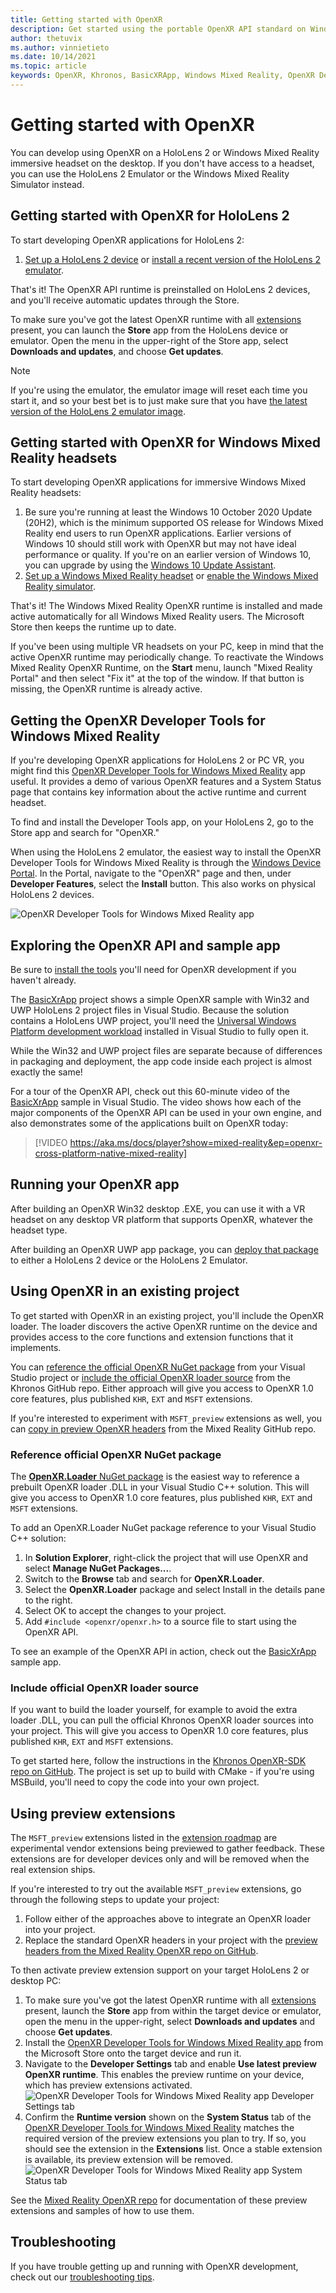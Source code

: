 ```yaml
---
title: Getting started with OpenXR
description: Get started using the portable OpenXR API standard on Windows Mixed Reality and HoloLens 2 headsets.
author: thetuvix
ms.author: vinnietieto
ms.date: 10/14/2021
ms.topic: article
keywords: OpenXR, Khronos, BasicXRApp, Windows Mixed Reality, OpenXR Developer Tools, DirectX, native, native app, custom engine, middleware, getting started, 101, preview extensions, OpenXR runtime version, system status
---
```


# Getting started with OpenXR

You can develop using OpenXR on a HoloLens 2 or Windows Mixed Reality immersive headset on the desktop.  If you don't have access to a headset, you can use the HoloLens 2 Emulator or the Windows Mixed Reality Simulator instead.

## Getting started with OpenXR for HoloLens 2

To start developing OpenXR applications for HoloLens 2:

1. [Set up a HoloLens 2 device](../../../../hololens/hololens2-start) or [install a recent version of the HoloLens 2 emulator](../advanced-concepts/using-the-hololens-emulator.md).


That's it! The OpenXR API runtime is preinstalled on HoloLens 2 devices, and you'll receive automatic updates through the Store.

To make sure you've got the latest OpenXR runtime with all [extensions](openxr.md#roadmap) present, you can launch the **Store** app from the HoloLens device or emulator.  Open the menu in the upper-right of the Store app, select **Downloads and updates**, and choose **Get updates**.  

> [!NOTE]
> If you're using the emulator, the emulator image will reset each time you start it, and so your best bet is to just make sure that you have [the latest version of the HoloLens 2 emulator image](../advanced-concepts/using-the-hololens-emulator.md).

## Getting started with OpenXR for Windows Mixed Reality headsets

To start developing OpenXR applications for immersive Windows Mixed Reality headsets:

1. Be sure you're running at least the Windows 10 October 2020 Update (20H2), which is the minimum supported OS release for Windows Mixed Reality end users to run OpenXR applications.  Earlier versions of Windows 10 should still work with OpenXR but may not have ideal performance or quality.  If you're on an earlier version of Windows 10, you can upgrade by using the <a href="https://www.microsoft.com/software-download/windows10" target="_blank">Windows 10 Update Assistant</a>.
2. [Set up a Windows Mixed Reality headset](../../../enthusiast-guide/set-up-windows-mixed-reality) or [enable the Windows Mixed Reality simulator](../advanced-concepts/using-the-windows-mixed-reality-simulator.md).

That's it!  The Windows Mixed Reality OpenXR runtime is installed and made active automatically for all Windows Mixed Reality users.  The Microsoft Store then keeps the runtime up to date.

If you've been using multiple VR headsets on your PC, keep in mind that the active OpenXR runtime may periodically change.  To reactivate the Windows Mixed Reality OpenXR Runtime, on the **Start** menu, launch "Mixed Reality Portal" and then select "Fix it" at the top of the window.  If that button is missing, the OpenXR runtime is already active.<br>

## Getting the OpenXR Developer Tools for Windows Mixed Reality

If you're developing OpenXR applications for HoloLens 2 or PC VR, you might find this <a href="https://www.microsoft.com/store/productId/9n5cvvl23qbt" target="_blank">OpenXR Developer Tools for Windows Mixed Reality</a> app useful.   It provides a demo of various OpenXR features and a System Status page that contains key information about the active runtime and current headset.

To find and install the Developer Tools app, on your HoloLens 2, go to the Store app and search for "OpenXR."

When using the HoloLens 2 emulator, the easiest way to install the OpenXR Developer Tools for Windows Mixed Reality is through the [Windows Device Portal](../advanced-concepts/using-the-windows-device-portal.md). In the Portal, navigate to the "OpenXR" page and then, under **Developer Features**, select the **Install** button. This also works on physical HoloLens 2 devices.

![OpenXR Developer Tools for Windows Mixed Reality app](images/mixed-reality-openxr-developer-tools.png)

## Exploring the OpenXR API and sample app

Be sure to [install the tools](../install-the-tools.md) you'll need for OpenXR development if you haven't already.

The <a href="https://github.com/microsoft/OpenXR-MixedReality/tree/master/samples/BasicXrApp" target="_blank">BasicXrApp</a> project shows a simple OpenXR sample with Win32 and UWP HoloLens 2 project files in Visual Studio. Because the solution contains a HoloLens UWP project, you'll need the [Universal Windows Platform development workload](../install-the-tools.md#installation-checklist) installed in Visual Studio to fully open it.

While the Win32 and UWP project files are separate because of differences in packaging and deployment, the app code inside each project is almost exactly the same!


For a tour of the OpenXR API, check out this 60-minute video of the <a href="https://github.com/microsoft/OpenXR-MixedReality/tree/master/samples/BasicXrApp" target="_blank">BasicXrApp</a> sample in Visual Studio.  The video shows how each of the major components of the OpenXR API can be used in your own engine, and also demonstrates some of the applications built on OpenXR today:

>[!VIDEO https://aka.ms/docs/player?show=mixed-reality&ep=openxr-cross-platform-native-mixed-reality]

## Running your OpenXR app

After building an OpenXR Win32 desktop .EXE, you can use it with a VR headset on any desktop VR platform that supports OpenXR, whatever the headset type.

After building an OpenXR UWP app package, you can [deploy that package](/windows/mixed-reality/develop/advanced-concepts/using-visual-studio) to either a HoloLens 2 device or the HoloLens 2 Emulator.

## Using OpenXR in an existing project

To get started with OpenXR in an existing project, you'll include the OpenXR loader.  The loader discovers the active OpenXR runtime on the device and provides access to the core functions and extension functions that it implements.

You can [reference the official OpenXR NuGet package](#reference-official-openxr-nuget-package) from your Visual Studio project or [include the official OpenXR loader source](#include-official-openxr-loader-source) from the Khronos GitHub repo.  Either approach will give you access to OpenXR 1.0 core features, plus published `KHR`, `EXT` and `MSFT` extensions.

If you're interested to experiment with `MSFT_preview` extensions as well, you can [copy in preview OpenXR headers](#using-preview-extensions) from the Mixed Reality GitHub repo.

### Reference official OpenXR NuGet package

The <a href="https://www.nuget.org/packages/OpenXR.Loader/" target="_blank">**OpenXR.Loader** NuGet package</a> is the easiest way to reference a prebuilt OpenXR loader .DLL in your Visual Studio C++ solution.  This will give you access to OpenXR 1.0 core features, plus published `KHR`, `EXT` and `MSFT` extensions.

To add an OpenXR.Loader NuGet package reference to your Visual Studio C++ solution:
1. In **Solution Explorer**, right-click the project that will use OpenXR and select **Manage NuGet Packages...**.
2. Switch to the **Browse** tab and search for **OpenXR.Loader**.
3. Select the **OpenXR.Loader** package and select Install in the details pane to the right.
4. Select OK to accept the changes to your project.
5. Add `#include <openxr/openxr.h>` to a source file to start using the OpenXR API.

To see an example of the OpenXR API in action, check out the <a href="https://github.com/microsoft/OpenXR-MixedReality/tree/master/samples/BasicXrApp" target="_blank">BasicXrApp</a> sample app.

### Include official OpenXR loader source

If you want to build the loader yourself, for example to avoid the extra loader .DLL, you can pull the official Khronos OpenXR loader sources into your project.  This will give you access to OpenXR 1.0 core features, plus published `KHR`, `EXT` and `MSFT` extensions.

To get started here, follow the instructions in the <a href="https://github.com/KhronosGroup/OpenXR-SDK" target="_blank">Khronos OpenXR-SDK repo on GitHub</a>.  The project is set up to build with CMake - if you're using MSBuild, you'll need to copy the code into your own project.

## Using preview extensions

The `MSFT_preview` extensions listed in the [extension roadmap](openxr.md#roadmap) are experimental vendor extensions being previewed to gather feedback.  These extensions are for developer devices only and will be removed when the real extension ships.

If you're interested to try out the available `MSFT_preview` extensions, go through the following steps to update your project:
1. Follow either of the approaches above to integrate an OpenXR loader into your project.
2. Replace the standard OpenXR headers in your project with the <a href="https://github.com/microsoft/OpenXR-MixedReality/tree/master/openxr_preview/include/openxr" target="_blank">preview headers from the Mixed Reality OpenXR repo on GitHub</a>.

To then activate preview extension support on your target HoloLens 2 or desktop PC:
  1. To make sure you've got the latest OpenXR runtime with all [extensions](openxr.md#roadmap) present, launch the **Store** app from within the target device or emulator, open the menu in the upper-right, select **Downloads and updates** and choose **Get updates**.
  2. Install the <a href="https://www.microsoft.com/store/productId/9n5cvvl23qbt" target="_blank">OpenXR Developer Tools for Windows Mixed Reality app</a> from the Microsoft Store onto the target device and run it.
  3. Navigate to the **Developer Settings** tab and enable **Use latest preview OpenXR runtime**.  This enables the preview runtime on your device, which has preview extensions activated.
     ![OpenXR Developer Tools for Windows Mixed Reality app Developer Settings tab](images/mixed-reality-openxr-developer-tools-settings.png)
  4. Confirm the **Runtime version** shown on the **System Status** tab of the [OpenXR Developer Tools for Windows Mixed Reality](openxr-getting-started.md#getting-the-openxr-developer-tools-for-windows-mixed-reality) matches the required version of the preview extensions you plan to try.  If so, you should see the extension in the **Extensions** list.  Once a stable extension is available, its preview extension will be removed.<br />
     ![OpenXR Developer Tools for Windows Mixed Reality app System Status tab](images/mixed-reality-openxr-developer-tools-status.png)

See the <a href="https://github.com/microsoft/OpenXR-MixedReality#openxr-preview-extensions" target="_blank">Mixed Reality OpenXR repo</a> for documentation of these preview extensions and samples of how to use them.

## Troubleshooting

If you have trouble getting up and running with OpenXR development, check out our [troubleshooting tips](openxr-troubleshooting.md).
